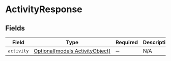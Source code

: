 # ActivityResponse


## Fields

| Field                                                          | Type                                                           | Required                                                       | Description                                                    |
| -------------------------------------------------------------- | -------------------------------------------------------------- | -------------------------------------------------------------- | -------------------------------------------------------------- |
| `activity`                                                     | [Optional[models.ActivityObject]](../models/activityobject.md) | :heavy_minus_sign:                                             | N/A                                                            |